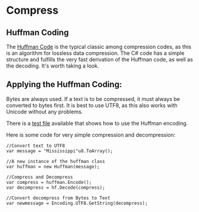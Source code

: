 # Compress

## Huffman Coding
The [Huffman Code](https://en.wikipedia.org/wiki/Huffman_coding) is the typical classic among compression codes, as this is an algorithm for lossless data compression. The C# code has a simple structure and fulfills the very fast derivation of the Huffman code, as well as the decoding. It's worth taking a look.


## Applying the Huffman Coding:
Bytes are always used. If a text is to be compressed, it must always be converted to bytes first. It is best to use UTF8, as this also works with Unicode without any problems.

There is a [test file](https://github.com/michelenatale/Compress/blob/main/HuffmanCoding/MyHuffman/Program.cs) available that shows how to use the Huffman encoding.

Here is some code for very simple compression and decompression:
```
//Convert text to UTF8
var message = "Mississippi"u8.ToArray();

//A new instance of the huffman class 
var huffman = new Huffman(message);

//Compress and Decompress
var compress = huffman.Encode();
var decompress = hf.Decode(compress);

//Convert decompress from Bytes to Text
var newmessage = Encoding.UTF8.GetString(decompress);

```
